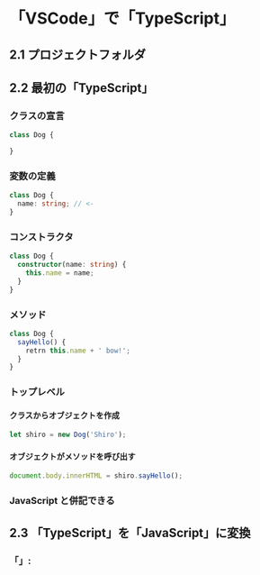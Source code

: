 # 「VSCode」で「TypeScript」

## 2.1 プロジェクトフォルダ
## 2.2 最初の「TypeScript」
### クラスの宣言

```typescript
class Dog {

}
```

### 変数の定義

```typescript
class Dog {
  name: string; // <-
}
```

### コンストラクタ

```typescript
class Dog {
  constructor(name: string) {
    this.name = name;
  }
}
```

### メソッド

```typescript
class Dog {
  sayHello() {
    retrn this.name + ' bow!';
  }
}
```

### トップレベル
#### クラスからオブジェクトを作成

```typescript
let shiro = new Dog('Shiro');
```

#### オブジェクトがメソッドを呼び出す

```typescript
document.body.innerHTML = shiro.sayHello();
```

### JavaScript と併記できる

## 2.3 「TypeScript」を「JavaScript」に変換

### 「」:
